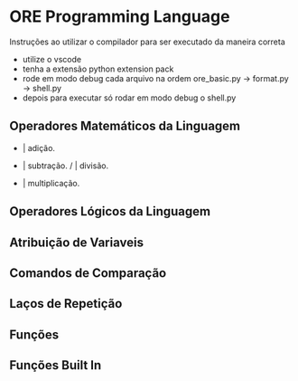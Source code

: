 # ORE Programming Language

Instruções ao utilizar o compilador para ser executado da maneira correta
- utilize o vscode
- tenha a extensão python extension pack
- rode em modo debug cada arquivo na ordem ore_basic.py -> format.py -> shell.py
- depois para executar só rodar em modo debug o shell.py

## Operadores Matemáticos da Linguagem
 
+ | adição.
- | subtração.
/ | divisão.
* | multiplicação.


## Operadores Lógicos da Linguagem
## Atribuição de Variaveis
## Comandos de Comparação
## Laços de Repetição
## Funções
## Funções Built In
